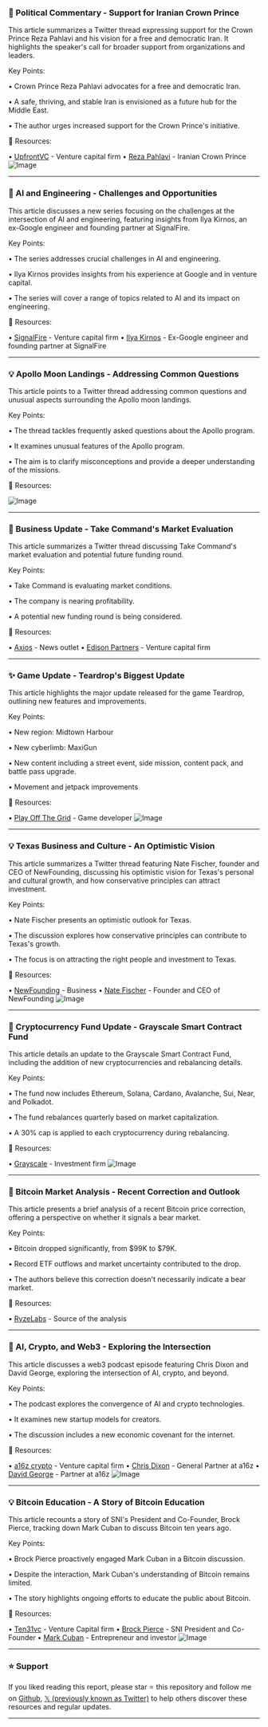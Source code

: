 ### 👑  Political Commentary - Support for Iranian Crown Prince

This article summarizes a Twitter thread expressing support for the Crown Prince Reza Pahlavi and his vision for a free and democratic Iran.  It highlights the speaker's call for broader support from organizations and leaders.


Key Points:

• Crown Prince Reza Pahlavi advocates for a free and democratic Iran.


•  A safe, thriving, and stable Iran is envisioned as a future hub for the Middle East.


• The author urges increased support for the Crown Prince's initiative.



🔗 Resources:

• [UpfrontVC](https://x.com/upfrontvc) - Venture capital firm
• [Reza Pahlavi](https://x.com/PahlaviReza) - Iranian Crown Prince
![Image](https://pbs.twimg.com/media/Gk4ywrYa8AACgN8?format=jpg&name=900x900)


---
### 🤖 AI and Engineering - Challenges and Opportunities

This article discusses a new series focusing on the challenges at the intersection of AI and engineering, featuring insights from Ilya Kirnos, an ex-Google engineer and founding partner at SignalFire.


Key Points:

•  The series addresses crucial challenges in AI and engineering.


• Ilya Kirnos provides insights from his experience at Google and in venture capital.


•  The series will cover a range of topics related to AI and its impact on engineering.



🔗 Resources:

• [SignalFire](https://x.com/SignalFire) - Venture capital firm
• [Ilya Kirnos](https://x.com/IlyaKirnos) - Ex-Google engineer and founding partner at SignalFire


---
### 💡 Apollo Moon Landings - Addressing Common Questions

This article points to a Twitter thread addressing common questions and unusual aspects surrounding the Apollo moon landings.


Key Points:

•  The thread tackles frequently asked questions about the Apollo program.


•  It examines unusual features of the Apollo program.


• The aim is to clarify misconceptions and provide a deeper understanding of the missions.



🔗 Resources:

![Image](https://pbs.twimg.com/amplify_video_thumb/1895145654843850752/img/fJXG2RXSaTtLAV24.jpg)


---
### 🚀 Business Update - Take Command's Market Evaluation

This article summarizes a Twitter thread discussing Take Command's market evaluation and potential future funding round.


Key Points:

• Take Command is evaluating market conditions.


• The company is nearing profitability.


•  A potential new funding round is being considered.



🔗 Resources:

• [Axios](https://x.com/axios) - News outlet
• [Edison Partners](https://x.com/Edison_Partners) - Venture capital firm


---
### ✨ Game Update - Teardrop's Biggest Update

This article highlights the major update released for the game Teardrop, outlining new features and improvements.


Key Points:

•  New region: Midtown Harbour


• New cyberlimb: MaxiGun


• New content including a street event, side mission, content pack, and battle pass upgrade.


• Movement and jetpack improvements



🔗 Resources:

• [Play Off The Grid](https://x.com/playoffthegrid) - Game developer
![Image](https://pbs.twimg.com/media/Gk32UIdWIAApZpC.jpg)


---
### 💡  Texas Business and Culture - An Optimistic Vision

This article summarizes a Twitter thread featuring Nate Fischer, founder and CEO of NewFounding, discussing his optimistic vision for Texas's personal and cultural growth, and how conservative principles can attract investment.



Key Points:

• Nate Fischer presents an optimistic outlook for Texas.


• The discussion explores how conservative principles can contribute to Texas's growth.


• The focus is on attracting the right people and investment to Texas.



🔗 Resources:

• [NewFounding](https://x.com/NewFounding) - Business
• [Nate Fischer](https://x.com/NateAFischer) - Founder and CEO of NewFounding
![Image](https://pbs.twimg.com/ext_tw_video_thumb/1895197853833687041/pu/img/Hyi-CT--PGdV5o0p.jpg)



---
### 🤖 Cryptocurrency Fund Update - Grayscale Smart Contract Fund

This article details an update to the Grayscale Smart Contract Fund, including the addition of new cryptocurrencies and rebalancing details.


Key Points:

• The fund now includes Ethereum, Solana, Cardano, Avalanche, Sui, Near, and Polkadot.


• The fund rebalances quarterly based on market capitalization.


• A 30% cap is applied to each cryptocurrency during rebalancing.


🔗 Resources:

• [Grayscale](https://x.com/Grayscale) - Investment firm
![Image](https://pbs.twimg.com/media/Gk4XzCSW0AAnk4Q?format=png&name=small)


---
### 🤖 Bitcoin Market Analysis - Recent Correction and Outlook

This article presents a brief analysis of a recent Bitcoin price correction, offering a perspective on whether it signals a bear market.


Key Points:

• Bitcoin dropped significantly, from $99K to $79K.


• Record ETF outflows and market uncertainty contributed to the drop.


• The authors believe this correction doesn't necessarily indicate a bear market.



🔗 Resources:

• [RyzeLabs](https://x.com/RyzeLabs) -  Source of the analysis


---
### 🤖  AI, Crypto, and Web3 - Exploring the Intersection

This article discusses a web3 podcast episode featuring Chris Dixon and David George, exploring the intersection of AI, crypto, and beyond.



Key Points:

• The podcast explores the convergence of AI and crypto technologies.


•  It examines new startup models for creators.


•  The discussion includes a new economic covenant for the internet.



🔗 Resources:

• [a16z crypto](https://x.com/a16zcrypto) - Venture capital firm
• [Chris Dixon](https://x.com/cdixon) - General Partner at a16z
• [David George](https://x.com/DavidGeorge83) - Partner at a16z
![Image](https://pbs.twimg.com/media/Gk1b9StWEAA98z9.jpg)


---
### 💡 Bitcoin Education -  A Story of Bitcoin Education

This article recounts a story of SNI's President and Co-Founder, Brock Pierce, tracking down Mark Cuban to discuss Bitcoin ten years ago.


Key Points:

• Brock Pierce proactively engaged Mark Cuban in a Bitcoin discussion.


•  Despite the interaction, Mark Cuban's understanding of Bitcoin remains limited.


• The story highlights ongoing efforts to educate the public about Bitcoin.


🔗 Resources:

• [Ten31vc](https://x.com/Ten31vc) - Venture Capital firm
• [Brock Pierce](https://x.com/bitstein) - SNI President and Co-Founder
• [Mark Cuban](https://x.com/mcuban) - Entrepreneur and investor
![Image](https://pbs.twimg.com/media/GkqKw_yXQAEZ9TX?format=jpg&name=small)


---

### ⭐️ Support

If you liked reading this report, please star ⭐️ this repository and follow me on [Github](https://github.com/Drix10), [𝕏 (previously known as Twitter)](https://x.com/DRIX_10_) to help others discover these resources and regular updates.

---